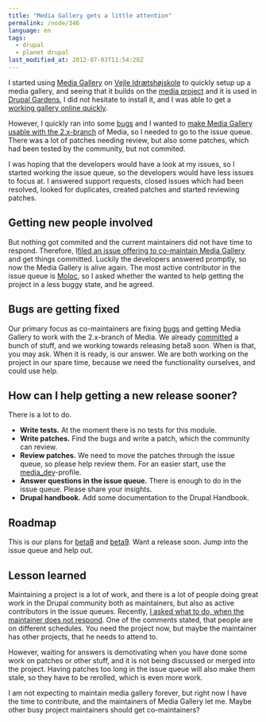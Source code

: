 ```yaml
---
title: "Media Gallery gets a little attention"
permalink: /node/346
language: en
tags:
  - drupal
  - planet drupal
last_modified_at: 2012-07-03T11:54:28Z
---
```


I started using [Media Gallery](http://drupal.org/project/media_gallery) on [Vejle Idrætshøjskole](http://vih.dk) to quickly setup up a media gallery, and seeing that it builds on the [media project](http://drupal.org/project/media) and it is used in [Drupal Gardens](http://www.drupalgardens.com/), I did not hesitate to install it, and I was able to get a [working gallery online quickly](http://vih.dk/galleries).

However, I quickly ran into some [bugs](http://drupal.org/node/1333674) and I wanted to [make Media Gallery usable with the 2.x-branch](http://drupal.org/node/1244204) of Media, so I needed to go to the issue queue. There was a lot of patches needing review, but also some patches, which had been tested by the community, but not commited.

I was hoping that the developers would have a look at my issues, so I started working the issue queue, so the developers would have less issues to focus at. I answered support requests, closed issues which had been resolved, looked for duplicates, created patches and started reviewing patches.

Getting new people involved
---------------------------

But nothing got commited and the current maintainers did not have time to respond. Therefore, I[filed an issue offering to co-maintain Media Gallery](http://drupal.org/node/1655160) and get things committed. Luckily the developers answered promptly, so now the Media Gallery is alive again. The most active contributor in the issue queue is [Moloc](http://drupal.org/user/1221502), so I asked whether the wanted to help getting the project in a less buggy state, and he agreed.

Bugs are getting fixed
----------------------

Our primary focus as co-maintainers are fixing [bugs](http://drupal.org/project/issues/media_gallery?text=&status=Open&priorities=All&categories=bug&version=All&component=All) and getting Media Gallery to work with the 2.x-branch of Media. We already [committed](http://drupal.org/node/901504/commits) a bunch of stuff, and we working towards releasing beta8 soon. When is that, you may ask. When it is ready, is our answer. We are both working on the project in our spare time, because we need the functionality ourselves, and could use help.

How can I help getting a new release sooner?
--------------------------------------------

There is a lot to do.

- **Write tests.** At the moment there is no tests for this module.
- **Write patches.** Find the bugs and write a patch, which the community can review.
- **Review patches.** We need to move the patches through the issue queue, so please help review them. For an easier start, use the [media\_dev](http://drupal.org/project/media_dev)-profile.
- **Answer questions in the issue queue.** There is enough to do in the issue queue. Please share your insights.
- **Drupal handbook.** Add some documentation to the Drupal Handbook.

Roadmap
-------

This is our plans for [beta8](http://drupal.org/project/issues/search/media_gallery?text=&assigned=&submitted=&participant=&status%5B%5D=Open&issue_tags_op=or&issue_tags=Beta8-blockers) and [beta9](http://drupal.org/project/issues/search/media_gallery?text=&assigned=&submitted=&participant=&status%5B%5D=Open&issue_tags_op=or&issue_tags=Beta9-blocker). Want a release soon. Jump into the issue queue and help out.

Lesson learned
--------------

Maintaining a project is a lot of work, and there is a lot of people doing great work in the Drupal community both as maintainers, but also as active contributors in the issue queues. Recently, [I asked what to do, when the maintainer does not respond](/node/345). One of the comments stated, that people are on different schedules. You need the project now, but maybe the maintainer has other projects, that he needs to attend to.

However, waiting for answers is demotivating when you have done some work on patches or other stuff, and it is not being discussed or merged into the project. Having patches too long in the issue queue will also make them stale, so they have to be rerolled, which is even more work.

I am not expecting to maintain media gallery forever, but right now I have the time to contribute, and the maintainers of Media Gallery let me. Maybe other busy project maintainers should get co-maintainers?
